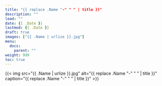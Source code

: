 ```yaml
---
title: "{{ replace .Name "-" " " | title }}"
description: ""
lead: ""
date: {{ .Date }}
lastmod: {{ .Date }}
draft: true
images: ["{{ .Name | urlize }}.jpg"]
menu:
  docs:
    parent: ""
weight: 999
toc: true
---
```


{{< img src="{{ .Name | urlize }}.jpg" alt="{{ replace .Name "-" " " | title }}" caption="{{ replace .Name "-" " " | title }}" >}}
